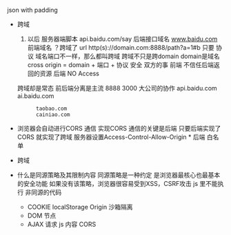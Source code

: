 json with padding

- 跨域
    1. 以后 服务器端脚本
    api.baidu.com/say 后端接口域名
    www.baidu.com  前端域名
    ？跨域了
    url http(s)://domain.com:8888/path?a=1#b
    只要 协议 域名端口不一样，那么都叫跨域
    跨域不只是跨domain domain是域名 cross origin = domain + 端口 + 协议
    安全
        双方的事
        前端 不信任后端返回的资源
        后端 NO Access 

    跨域却是常态
        前后端分离是主流  8888  3000
        大公司的协作
            api.baidu.com
            ai.baidu.com
    
            taobao.com
            cainiao.com
- 浏览器会自动进行CORS 通信
    实现CORS 通信的关键是后端
    只要后端实现了CORS 就实现了跨域
    服务器设置Access-Control-Allow-Origin *  后端
    白名单 

- 跨域
- 什么是同源策略及其限制内容
    同源策略是一种约定 是浏览器最核心也最基本的安全功能
    如果没有该策略，浏览器很容易受到XSS，CSRF攻击
    js 里不能执行 非同源的代码

    - COOKIE localStorage   Origin  沙箱隔离
    - DOM 节点
    - AJAX 请求   js 内容  CORS 








